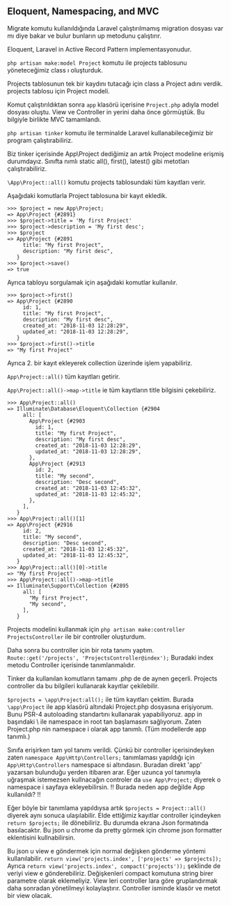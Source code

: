 ## Eloquent, Namespacing, and MVC ##

Migrate komutu kullanıldığında Laravel çalıştırılmamış migration dosyası var mı diye bakar ve bulur bunların up metodunu çalıştırır.

Eloquent, Laravel in Active Record Pattern implementasyonudur.

`php artisan make:model Project` komutu ile projects tablosunu yöneteceğimiz class ı oluşturduk.

Projects tablosunun tek bir kaydını tutacağı için class a Project adını verdik. projects tablosu için Project modeli.

Komut çalıştırıldıktan sonra `app` klasörü içerisine `Project.php` adıyla model dosyası oluştu. 
View ve Controller in yerini daha önce görmüştük. Bu bilgiyle birlikte MVC tamamlandı.

`php artisan tinker` komutu ile terminalde Laravel kullanabileceğimiz bir program çalıştırabiliriz.

Biz tinker içerisinde App\Project dediğimiz an artık Project modeline erişmiş durumdayız.
Sınıfta nımlı static all(), first(), latest() gibi metotları çalıştırabiliriz.

`\App\Project::all()` komutu projects tablosundaki tüm kayıtları verir.
 
Aşağıdaki komutlarla Project tablosuna bir kayıt ekledik.

```
>>> $project = new App\Project;
=> App\Project {#2891}
>>> $project->title = 'My first Project'
>>> $project->description = 'My first desc';
>>> $project
=> App\Project {#2891
     title: "My first Project",
     description: "My first desc",
   }
>>> $project->save()
=> true
```

Ayrıca tabloyu sorgulamak için aşağıdaki komutlar kullanılır.

```
>>> $project->first()
=> App\Project {#2890
     id: 1,
     title: "My first Project",
     description: "My first desc",
     created_at: "2018-11-03 12:28:29",
     updated_at: "2018-11-03 12:28:29",
   }
>>> $project->first()->title
=> "My first Project"
```

Ayrıca 2. bir kayıt ekleyerek collection üzerinde işlem yapabiliriz.

`App\Project::all()` tüm kayıtları getirir.

`App\Project::all()->map->title` ie tüm kayıtların title bilgisini çekebiliriz.

```
>>> App\Project::all()
=> Illuminate\Database\Eloquent\Collection {#2904
     all: [
       App\Project {#2903
         id: 1,
         title: "My first Project",
         description: "My first desc",
         created_at: "2018-11-03 12:28:29",
         updated_at: "2018-11-03 12:28:29",
       },
       App\Project {#2913
         id: 2,
         title: "My second",
         description: "Desc second",
         created_at: "2018-11-03 12:45:32",
         updated_at: "2018-11-03 12:45:32",
       },
     ],
   }
>>> App\Project::all()[1]
=> App\Project {#2916
     id: 2,
     title: "My second",
     description: "Desc second",
     created_at: "2018-11-03 12:45:32",
     updated_at: "2018-11-03 12:45:32",
   }
>>> App\Project::all()[0]->title
=> "My first Project"
>>> App\Project::all()->map->title
=> Illuminate\Support\Collection {#2895
     all: [
       "My first Project",
       "My second",
     ],
   }
```

Projects modelini kullanmak için `php artisan make:controller ProjectsController` ile bir controller oluşturdum.

Daha sonra bu controller için bir rota tanımı yaptım.  `Route::get('/projects', 'ProjectsController@index');`
Buradaki index metodu Controller içerisinde tanımlanmalıdır.

Tinker da kullanılan komutların tamamı .php de de aynen geçerli. Projects controller da bu bilgileri kullanarak kayıtlar çekilebilir.

`$projects = \app\Project:all();` ile tüm kayıtları çektim.
Burada `\app\Project` ile app klasörü altındaki Project.php dosyasına erişiyorum. 
Bunu PSR-4 autoloading standartını kullanarak yapabiliyoruz. app in başındaki \ ile namespace in root tan başlamasını sağlıyorum.
Zaten Project.php nin namespace i olarak app tanımlı. (Tüm modellerde app tanımlı.)


Sınıfa erişirken tam yol tanımı verildi. Çünkü bir controller içerisindeyken zaten `namespace App\Http\Controllers;` 
tanımlaması yapıldığı için `App\Http\Controllers` namespace si altındasın. Buradan direkt 'app' yazarsan bulunduğu yerden itibaren arar.
Eğer uzunca yol tanımıyla uğraşmak istemezsen kullnacağın controler da `use App\Project;` diyerek o namespace i sayfaya ekleyebilirsin.
!! Burada neden app değilde App kullanıldı? !!

Eğer böyle bir tanımlama yapıldıysa artık `$projects = Project::all()` diyerek aynı sonuca ulaşılabilir.
Elde ettiğimiz kayıtlar controller içindeyken `return $projects;` ile dönebiliriz. Bu durumda ekrana Json formatında basılacaktır.
Bu json u chrome da pretty görmek için chrome json formatter eklentisini kullnabilirsin.

Bu json u view e göndermek için normal değişken gönderme yöntemi kullanılabilir. `return view('projects.index', ['projects' => $projects]);
`
Ayrıca `return view('projects.index', compact('projects'));` şeklinde de veriyi view e gönderebiliriz.
Değişkenleri compact komutuna string birer parametre olarak eklemeliyiz.
View leri controller lara göre gruplandırmak daha sonradan yönetilmeyi kolaylaştırır. 
Controller isminde klasör ve metot bir view olacak.

